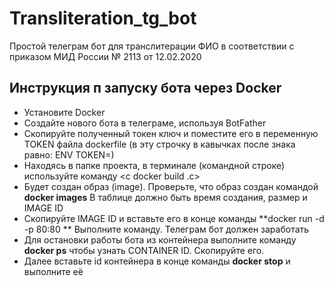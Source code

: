 # Transliteration_tg_bot
Простой телеграм бот для транслитерации ФИО в соответствии с приказом МИД России № 2113 от 12.02.2020
## Инструкция п запуску бота через Docker
* Установите Docker
* Создайте нового бота в телеграме, используя BotFather
* Скопируйте полученный токен ключ и поместите его в переменную TOKEN файла dockerfile (в эту строчку в кавычках после знака равно: ENV TOKEN=)
* Находясь в папке проекта, в терминале (командной строке) используйте команду <c docker build .c> 
* Будет создан образ (image). Проверьте, что образ создан командой **docker images** В таблице должно быть время создания, размер и IMAGE ID
* Скопируйте IMAGE ID и вставьте его в конце команды **docker run -d -p 80:80 ** Выполните команду. Телеграм бот должен заработать
* Для остановки работы бота из контейнера выполните команду **docker ps** чтобы узнать CONTAINER ID. Скопируйте его. 
* Далее вставьте id контейнера в конце команды **docker stop** и выполните её 
